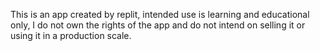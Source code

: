 This is an app created by replit, intended use is learning and educational only, I do not own the rights of the app and do not intend on selling it or using it in a production scale.
